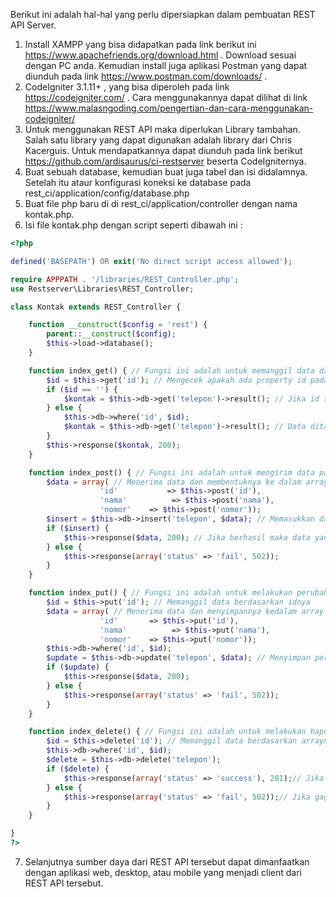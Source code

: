 Berikut ini adalah hal-hal yang perlu dipersiapkan dalam pembuatan REST API Server.
1. Install XAMPP yang bisa didapatkan pada link berikut ini https://www.apachefriends.org/download.html . Download sesuai dengan PC anda. Kemudian install juga aplikasi Postman yang dapat diunduh pada link https://www.postman.com/downloads/ .
2. CodeIgniter 3.1.11+ , yang bisa diperoleh pada link https://codeigniter.com/ . Cara menggunakannya dapat dilihat di link https://www.malasngoding.com/pengertian-dan-cara-menggunakan-codeigniter/
3. Untuk menggunakan REST API maka diperlukan Library tambahan. Salah satu library yang dapat digunakan adalah library dari Chris Kacerguis. Untuk mendapatkannya dapat diunduh pada link berikut https://github.com/ardisaurus/ci-restserver beserta CodeIgniternya.
4. Buat sebuah database, kemudian buat juga tabel dan isi didalamnya. Setelah itu ataur konfigurasi koneksi ke database pada rest_ci/application/config/database.php
5. Buat file php baru di di rest_ci/application/controller dengan nama kontak.php.
6. Isi file kontak.php dengan script seperti dibawah ini :
```php
<?php

defined('BASEPATH') OR exit('No direct script access allowed');

require APPPATH . '/libraries/REST_Controller.php';
use Restserver\Libraries\REST_Controller;

class Kontak extends REST_Controller {

    function __construct($config = 'rest') {
        parent::__construct($config);
        $this->load->database();
    }

    function index_get() { // Fungsi ini adalah untuk memanggil data dari database yang telah dibuat.
        $id = $this->get('id'); // Mengecek apakah ada property id pada address sehingga data yang ditampilkan dapat diseleksi berdasarkan id atau ditampikan semua
        if ($id == '') {
            $kontak = $this->db->get('telepon')->result(); // Jika id tidak ada maka data ditampilkan semua
        } else {
            $this->db->where('id', $id);
            $kontak = $this->db->get('telepon')->result(); // Data ditampilkan berdasarkan id yang terdapat di property address
        }
        $this->response($kontak, 200);
    }

    function index_post() { // Fungsi ini adalah untuk mengirim data pada database yang telah dibuat.
        $data = array( // Menerima data dan membentuknya ke dalam array
                    'id'           => $this->post('id'),
                    'nama'          => $this->post('nama'),
                    'nomor'    => $this->post('nomor'));
        $insert = $this->db->insert('telepon', $data); // Memasukkan data pada database
        if ($insert) {
            $this->response($data, 200); // Jika berhasil maka data yang dimasukkan akan dimasukkan kedalam array
        } else {
            $this->response(array('status' => 'fail', 502));
        }
    }

    function index_put() { // Fungsi ini adalah untuk melakukan perubahan atau edit pada suatu data.
        $id = $this->put('id'); // Memanggil data berdasarkan idnya 
        $data = array( // Menerima data dan menyimpannya kedalam array
                    'id'       => $this->put('id'),
                    'nama'          => $this->put('nama'),
                    'nomor'    => $this->put('nomor'));
        $this->db->where('id', $id);
        $update = $this->db->update('telepon', $data); // Menyimpan perubahan data
        if ($update) {
            $this->response($data, 200);
        } else {
            $this->response(array('status' => 'fail', 502));
        }
    }

    function index_delete() { // Fungsi ini adalah untuk melakukan hapus pada suatu data .
        $id = $this->delete('id'); // Memanggil data berdasarkan arraynya
        $this->db->where('id', $id);
        $delete = $this->db->delete('telepon'); 
        if ($delete) {
            $this->response(array('status' => 'success'), 201);// Jika berhasil maka akan tampil
        } else {
            $this->response(array('status' => 'fail', 502));// Jika gagal maka akan tampil
        }
    }

}
?>
```
7. Selanjutnya sumber daya dari REST API tersebut dapat dimanfaatkan dengan aplikasi web, desktop, atau mobile yang menjadi client dari REST API tersebut.